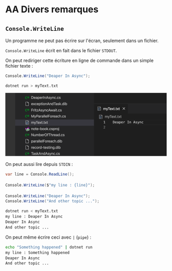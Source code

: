 # AA Divers remarques

## `Console.WriteLine`

Un programme ne peut pas écrire sur l'écran, seulement dans un fichier.

`Console.WriteLine` écrit en fait dans le fichier `STDOUT`.

On peut rediriger cette écriture en ligne de commande dans un simple fichier texte :

```cs
Console.WriteLine("Deaper In Async");
```

```bash
dotnet run > myText.txt
```

<img src="assets/my-text-in-txt-file.png" alt="my-text-in-txt-file" style="zoom:50%;" />

On peut aussi lire depuis `STDIN` :

```cs
var line = Console.ReadLine();

Console.WriteLine($"my line : {line}");

Console.WriteLine("Deaper In Async");
Console.WriteLine("And other topic ...");
```

```bash
dotnet run < myText.txt
my line : Deaper In Async
Deaper In Async
And other topic ...
```

On peut même écrire ceci avec `|` (`pipe`) :

```bash
echo "Something happened" | dotnet run
my line : Something happened
Deaper In Async
And other topic ...
```

